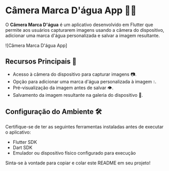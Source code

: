 # Câmera Marca D'água App 📸💧

O **Câmera Marca D'água** é um aplicativo desenvolvido em Flutter que permite aos usuários capturarem imagens usando a câmera do dispositivo, adicionar uma marca d'água personalizada e salvar a imagem resultante.

![Câmera Marca D'água App]

## Recursos Principais 🚀

- Acesso à câmera do dispositivo para capturar imagens 📷.
- Opção para adicionar uma marca d'água personalizada à imagem 💧.
- Pré-visualização da imagem antes de salvar 👁️.
- Salvamento da imagem resultante na galeria do dispositivo 💾.

## Configuração do Ambiente 🛠️

Certifique-se de ter as seguintes ferramentas instaladas antes de executar o aplicativo:

- Flutter SDK
- Dart SDK
- Emulador ou dispositivo físico configurado para execução



Sinta-se à vontade para copiar e colar este README em seu projeto!
